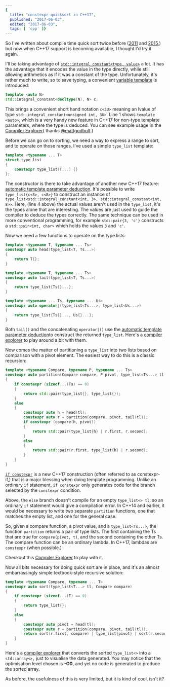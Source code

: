 ```yaml
---
{
  title: "constexpr quicksort in C++17",
  published: "2017-06-03",
  edited: "2017-06-03",
  tags: [ 'cpp' ]}
---
```


So I've written about compile time quick sort twice
before ([2011](/posts/compile-time-quick-sort-using-c)
and [2015](/posts/compile-time-quicksort-in-idiomatic),) but now when C++17
support is becoming available, I thought I'd try it again.

I'll be taking advantage
of [`std::integral_constant<type, value>`](http://en.cppreference.com/w/cpp/types/integral_constant) a lot. It has the
advantage that it encodes the value in the type directly, while still allowing arithmetics as if it was a constant of
the type. Unfortunately, it's rather much to write, so to save typing, a
convenient [variable template](http://en.cppreference.com/w/cpp/language/variable_template) is introduced:

```cpp
template <auto N>
std::integral_constant<decltype(N), N> c;
```

This brings a convenient short hand notation `c<3U>` meaning an lvalue of
type `std::integral_constant<unsigned int, 3U>`.
Line 1 shows `template <auto>`, which is a very handy new feature in C++17 for non-type template parameters, where the
type is deduced. You can see example usage in the [Compiler Explorer](https://godbolt.org/g/8Tbij6)(
thanks [@mattgodbolt](https://twitter.com/mattgodbolt).)

Before we can go on to sorting, we need a way to express a range to sort, and to operate on those ranges. I've used a
simple `type_list` template:

```cpp
template <typename ... T>
struct type_list
{
    constexpr type_list(T...) {}
};
```

The constructor is there to take advantage of another new C++17
feature: [automatic template parameter deduction](http://en.cppreference.com/w/cpp/language/class_template_deduction).
It's possible to write `type_list{c<3>, c<8>}` to construct an instance of `type_list<std::integral_constant<int, 3>,
std::integral_constant<int, 8>>`. Here, (line 4 above) the actual values aren't used in the `type_list`, it's the types
alone that are interesting. The values are just used to guide the compiler to deduce the types correctly. The same
technique can be used in more conventional programming, for example `std::pair{3, 'c'}` constructs
a `std::pair<int, char>`
which holds the values `3` and `'c'`.

Now we need a few functions to operate on the type lists:

```cpp
template <typename T, typename ... Ts>
constexpr auto head(type_list<T, Ts...>)
{
    return T{};
}

template <typename T, typename ... Ts>
constexpr auto tail(type_list<T, Ts...>)
{
    return type_list{Ts{}...};
}

template <typename ... Ts, typename ... Us>
constexpr auto operator|(type_list<Ts...>, type_list<Us...>)
{
    return type_list{Ts{}..., Us{}...};
}
```

Both `tail()` and the concatenating `operator|()` use
the [automatic template parameter deduction](http://en.cppreference.com/w/cpp/language/class_template_deduction)to
construct the returned `type_list`. Here's a [compiler explorer](https://godbolt.org/g/WiZKsg) to play around a bit with
them.

Now comes the matter of partitioning a `type_list` into two lists based on comparison with a pivot element. The easiest
way to do this is a classic recursion:

```cpp
template <typename Compare, typename P, typename ... Ts>
constexpr auto partition(Compare compare, P pivot, type_list<Ts...> tl)
{
    if constexpr (sizeof...(Ts) == 0)
    {
        return std::pair(type_list{}, type_list{});
    }
    else
    {
        constexpr auto h = head(tl);
        constexpr auto r = partition(compare, pivot, tail(tl));
        if constexpr (compare(h, pivot))
        {
            return std::pair(type_list{h} | r.first, r.second);
        }
        else
        {
            return std::pair(r.first, type_list{h} | r.second);
        }
    }
}
```

[`if constexpr`](https://arne-mertz.de/2017/03/constexpr-additions-c17/) is a new C++17 construction (often referred to
as
constexpr-if,) that is a major blessing when doing template programming. Unlike an ordinary `if`
statement, `if constexpr`
only generates code for the branch selected by the `constexpr` condition.

Above, the `else` branch doesn't compile for an empty `type_list<> tl`, so an ordinary `if` statement would give a
compilation error. In C++14 and earlier, it would be necessary to write two separate `partition` functions, one that
matches the empty list, and one for the general case.

So, given a compare function, a pivot value, and a `type_list<Ts...>`, the function `partition` returns a pair of type
lists. The first containing the Ts that are true for `compare(pivot, t)`, and the second containing the other Ts. The
compare function can be an ordinary lambda. In C++17, lambdas are `constexpr` (when possible.)

Checkout this [Compiler Explorer](https://godbolt.org/g/9FjEEF) to play with it.

Now all bits necessary for doing quick sort are in place, and it's an almost embarrassingly simple textbook-style
recursive solution:

```cpp
template <typename Compare, typename ... T>
constexpr auto sort(type_list<T...> tl, Compare compare)
{
    if constexpr (sizeof...(T) == 0)
    {
        return type_list{};
    }
    else
    {
        constexpr auto pivot = head(tl);
        constexpr auto r = partition(compare, pivot, tail(tl));
        return sort(r.first, compare) | type_list{pivot} | sort(r.second, compare);
    }
}
```

Here's a [compiler explorer](https://godbolt.org/g/CXleCy) that converts the sorted `type_list<>` into a `std::array<>,`
just to visualise the data generated. You may notice that the optimisation level chosen is **-O0**, and yet no code is
generated to produce the sorted array.

As before, the usefulness of this is very limited, but it is kind of cool, isn't it?
